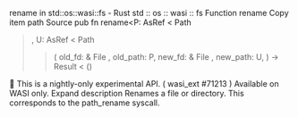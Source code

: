 rename in std::os::wasi::fs - Rust
std
::
os
::
wasi
::
fs
Function
rename
Copy item path
Source
pub fn rename<P:
AsRef
<
Path
>, U:
AsRef
<
Path
>>(
    old_fd: &
File
,
    old_path: P,
    new_fd: &
File
,
    new_path: U,
) ->
Result
<
()
>
🔬
This is a nightly-only experimental API. (
wasi_ext
#71213
)
Available on
WASI
only.
Expand description
Renames a file or directory.
This corresponds to the
path_rename
syscall.
